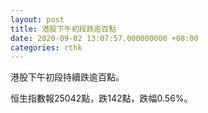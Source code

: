 ```yaml
---
layout: post
title: 港股下午初段跌逾百點
date: 2020-09-02 13:07:57.000000000 +08:00
categories: rthk
---
```


港股下午初段持續跌逾百點。

恒生指數報25042點，跌142點，跌幅0.56%。
